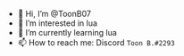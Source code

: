 - 👋 Hi, I’m @ToonB07
- 👀 I’m interested in lua
- 🌱 I’m currently learning lua
- 📫 How to reach me: Discord ``Toon B.#2293``

<!---
ToonB07/ToonB07 is a ✨ special ✨ repository because its `README.md` (this file) appears on your GitHub profile.
You can click the Preview link to take a look at your changes.
--->
